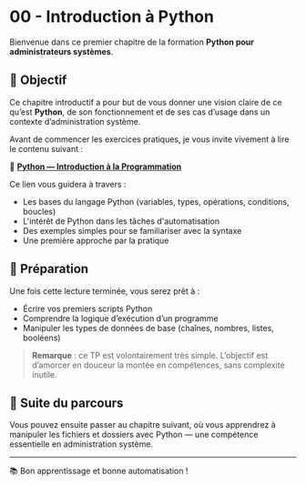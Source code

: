 # 00 - Introduction à Python

Bienvenue dans ce premier chapitre de la formation **Python pour administrateurs
systèmes**.

## 🎯 Objectif

Ce chapitre introductif a pour but de vous donner une vision claire de ce qu’est
**Python**, de son fonctionnement et de ses cas d’usage dans un contexte
d’administration système.

Avant de commencer les exercices pratiques, je vous invite vivement à lire
le contenu suivant :

🔗 **[Python — Introduction à la
Programmation](https://blog.stephane-robert.info/docs/developper/programmation/python/#exercice)**

Ce lien vous guidera à travers :

* Les bases du langage Python (variables, types, opérations, conditions,
  boucles)
* L'intérêt de Python dans les tâches d'automatisation
* Des exemples simples pour se familiariser avec la syntaxe
* Une première approche par la pratique

## 🧠 Préparation

Une fois cette lecture terminée, vous serez prêt à :

* Écrire vos premiers scripts Python
* Comprendre la logique d’exécution d’un programme
* Manipuler les types de données de base (chaînes, nombres, listes, booléens)

> **Remarque** : ce TP est volontairement très simple. L’objectif est d’amorcer
> en douceur la montée en compétences, sans complexité inutile.

## 🧰 Suite du parcours

Vous pouvez ensuite passer au chapitre suivant, où vous
apprendrez à manipuler les fichiers et dossiers avec Python — une compétence
essentielle en administration système.

---

📚 Bon apprentissage et bonne automatisation !
